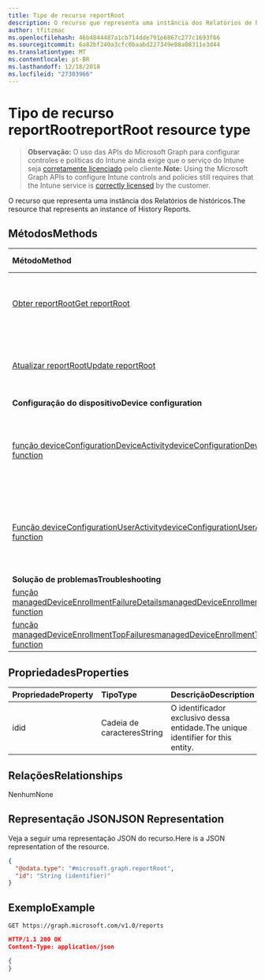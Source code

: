 ```yaml
---
title: Tipo de recurso reportRoot
description: O recurso que representa uma instância dos Relatórios de históricos.
author: tfitzmac
ms.openlocfilehash: 46b4844487a1cb714dde791e6867c277c1693f66
ms.sourcegitcommit: 6a82bf240a3cfc0baabd227349e08a08311e3d44
ms.translationtype: MT
ms.contentlocale: pt-BR
ms.lasthandoff: 12/18/2018
ms.locfileid: "27303966"
---
```

# <a name="reportroot-resource-type"></a><span data-ttu-id="398a0-103">Tipo de recurso reportRoot</span><span class="sxs-lookup"><span data-stu-id="398a0-103">reportRoot resource type</span></span>

> <span data-ttu-id="398a0-104">**Observação:** O uso das APIs do Microsoft Graph para configurar controles e políticas do Intune ainda exige que o serviço do Intune seja [corretamente licenciado](https://go.microsoft.com/fwlink/?linkid=839381) pelo cliente.</span><span class="sxs-lookup"><span data-stu-id="398a0-104">**Note:** Using the Microsoft Graph APIs to configure Intune controls and policies still requires that the Intune service is [correctly licensed](https://go.microsoft.com/fwlink/?linkid=839381) by the customer.</span></span>

<span data-ttu-id="398a0-105">O recurso que representa uma instância dos Relatórios de históricos.</span><span class="sxs-lookup"><span data-stu-id="398a0-105">The resource that represents an instance of History Reports.</span></span>
## <a name="methods"></a><span data-ttu-id="398a0-106">Métodos</span><span class="sxs-lookup"><span data-stu-id="398a0-106">Methods</span></span>
|<span data-ttu-id="398a0-107">Método</span><span class="sxs-lookup"><span data-stu-id="398a0-107">Method</span></span>|<span data-ttu-id="398a0-108">Tipo de retorno</span><span class="sxs-lookup"><span data-stu-id="398a0-108">Return Type</span></span>|<span data-ttu-id="398a0-109">Descrição</span><span class="sxs-lookup"><span data-stu-id="398a0-109">Description</span></span>|
|:---|:---|:---|
|[<span data-ttu-id="398a0-110">Obter reportRoot</span><span class="sxs-lookup"><span data-stu-id="398a0-110">Get reportRoot</span></span>](../api/intune-shared-reportroot-get.md)|[<span data-ttu-id="398a0-111">reportRoot</span><span class="sxs-lookup"><span data-stu-id="398a0-111">reportRoot</span></span>](../resources/intune-shared-reportroot.md)|<span data-ttu-id="398a0-112">Ler propriedades e relações de objetos de [reportRoot](../resources/intune-shared-reportroot.md).</span><span class="sxs-lookup"><span data-stu-id="398a0-112">Read properties and relationships of the [reportRoot](../resources/intune-shared-reportroot.md) object.</span></span>|
|[<span data-ttu-id="398a0-113">Atualizar reportRoot</span><span class="sxs-lookup"><span data-stu-id="398a0-113">Update reportRoot</span></span>](../api/intune-shared-reportroot-update.md)|[<span data-ttu-id="398a0-114">reportRoot</span><span class="sxs-lookup"><span data-stu-id="398a0-114">reportRoot</span></span>](../resources/intune-shared-reportroot.md)|<span data-ttu-id="398a0-115">Atualizar as propriedades de um objeto de [reportRoot](../resources/intune-shared-reportroot.md).</span><span class="sxs-lookup"><span data-stu-id="398a0-115">Update the properties of a [reportRoot](../resources/intune-shared-reportroot.md) object.</span></span>|
|<span data-ttu-id="398a0-116">**Configuração do dispositivo**</span><span class="sxs-lookup"><span data-stu-id="398a0-116">**Device configuration**</span></span>|
|[<span data-ttu-id="398a0-117">função deviceConfigurationDeviceActivity</span><span class="sxs-lookup"><span data-stu-id="398a0-117">deviceConfigurationDeviceActivity function</span></span>](../api/intune-shared-reportroot-deviceconfigurationdeviceactivity.md)|[<span data-ttu-id="398a0-118">relatório</span><span class="sxs-lookup"><span data-stu-id="398a0-118">report</span></span>](../resources/intune-shared-report.md)|<span data-ttu-id="398a0-119">Metadados para o relatório de atividade do dispositivo de configuração do dispositivo</span><span class="sxs-lookup"><span data-stu-id="398a0-119">Metadata for the device configuration device activity report</span></span>|
|[<span data-ttu-id="398a0-120">Função deviceConfigurationUserActivity</span><span class="sxs-lookup"><span data-stu-id="398a0-120">deviceConfigurationUserActivity function</span></span>](../api/intune-shared-reportroot-deviceconfigurationuseractivity.md)|[<span data-ttu-id="398a0-121">relatório</span><span class="sxs-lookup"><span data-stu-id="398a0-121">report</span></span>](../resources/intune-shared-report.md)|<span data-ttu-id="398a0-122">Metadados para o Relatório de atividades do usuário de configuração do dispositivo</span><span class="sxs-lookup"><span data-stu-id="398a0-122">Metadata for the device configuration user activity report</span></span>|
|<span data-ttu-id="398a0-123">**Solução de problemas**</span><span class="sxs-lookup"><span data-stu-id="398a0-123">**Troubleshooting**</span></span>|
|[<span data-ttu-id="398a0-124">função managedDeviceEnrollmentFailureDetails</span><span class="sxs-lookup"><span data-stu-id="398a0-124">managedDeviceEnrollmentFailureDetails function</span></span>](../api/intune-shared-reportroot-manageddeviceenrollmentfailuredetails.md)|[<span data-ttu-id="398a0-125">relatório</span><span class="sxs-lookup"><span data-stu-id="398a0-125">report</span></span>](../resources/intune-shared-report.md)|<span data-ttu-id="398a0-126">Ainda não documentado.</span><span class="sxs-lookup"><span data-stu-id="398a0-126">Not yet documented.</span></span>|
|[<span data-ttu-id="398a0-127">função managedDeviceEnrollmentTopFailures</span><span class="sxs-lookup"><span data-stu-id="398a0-127">managedDeviceEnrollmentTopFailures function</span></span>](../api/intune-shared-reportroot-manageddeviceenrollmenttopfailures.md)|[<span data-ttu-id="398a0-128">relatório</span><span class="sxs-lookup"><span data-stu-id="398a0-128">report</span></span>](../resources/intune-shared-report.md)|<span data-ttu-id="398a0-129">Ainda não documentado.</span><span class="sxs-lookup"><span data-stu-id="398a0-129">Not yet documented.</span></span>|


## <a name="properties"></a><span data-ttu-id="398a0-130">Propriedades</span><span class="sxs-lookup"><span data-stu-id="398a0-130">Properties</span></span>
|<span data-ttu-id="398a0-131">Propriedade</span><span class="sxs-lookup"><span data-stu-id="398a0-131">Property</span></span>|<span data-ttu-id="398a0-132">Tipo</span><span class="sxs-lookup"><span data-stu-id="398a0-132">Type</span></span>|<span data-ttu-id="398a0-133">Descrição</span><span class="sxs-lookup"><span data-stu-id="398a0-133">Description</span></span>|
|:---|:---|:---|
|<span data-ttu-id="398a0-134">id</span><span class="sxs-lookup"><span data-stu-id="398a0-134">id</span></span>|<span data-ttu-id="398a0-135">Cadeia de caracteres</span><span class="sxs-lookup"><span data-stu-id="398a0-135">String</span></span>|<span data-ttu-id="398a0-136">O identificador exclusivo dessa entidade.</span><span class="sxs-lookup"><span data-stu-id="398a0-136">The unique identifier for this entity.</span></span>|

## <a name="relationships"></a><span data-ttu-id="398a0-137">Relações</span><span class="sxs-lookup"><span data-stu-id="398a0-137">Relationships</span></span>
<span data-ttu-id="398a0-138">Nenhum</span><span class="sxs-lookup"><span data-stu-id="398a0-138">None</span></span>

## <a name="json-representation"></a><span data-ttu-id="398a0-139">Representação JSON</span><span class="sxs-lookup"><span data-stu-id="398a0-139">JSON Representation</span></span>
<span data-ttu-id="398a0-140">Veja a seguir uma representação JSON do recurso.</span><span class="sxs-lookup"><span data-stu-id="398a0-140">Here is a JSON representation of the resource.</span></span>
<!--{
  "blockType": "resource",
  "baseType": "microsoft.graph.entity",
  "keyProperty": "id",
  "@odata.type": "microsoft.graph.reportRoot"
}-->
``` json
{
  "@odata.type": "#microsoft.graph.reportRoot",
  "id": "String (identifier)"
}
```

## <a name="example"></a><span data-ttu-id="398a0-141">Exemplo</span><span class="sxs-lookup"><span data-stu-id="398a0-141">Example</span></span>

<!--{"blockType": "request"}-->
```http
GET https://graph.microsoft.com/v1.0/reports
```

<!--{"blockType": "response", "truncated": true, "@odata.type": "microsoft.graph.reportRoot"}-->
```json
HTTP/1.1 200 OK
Content-Type: application/json

{
}
```